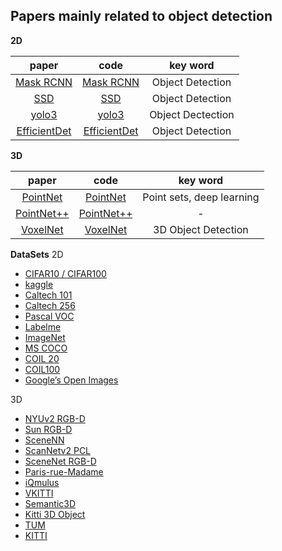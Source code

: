 ## Papers mainly related to object detection
**2D**


|                        paper                         |                                   code                                    |     key word      |
| :--------------------------------------------------: | :-----------------------------------------------------------------------: | :---------------: |
|    [Mask RCNN](https://arxiv.org/abs/1703.06870)     |           [Mask RCNN](https://github.com/matterport/Mask_RCNN)            | Object Detection                  |
|       [SSD](https://arxiv.org/abs/1512.02325)        |             [SSD](https://github.com/balancap/SSD-Tensorflow)             | Object Detection  |
|      [yolo3](https://arxiv.org/abs/1804.02767)       |              [yolo3](https://github.com/qqwweee/keras-yolo3)              | Object Dectection |
| [EfficientDet](https://arxiv.org/pdf/1911.09070.pdf) | [EfficientDet](https://github.com/google/automl/tree/master/efficientdet) | Object Detection  |

**3D**

|                                                         paper                                                          |                         code                          |         key word          |
| :--------------------------------------------------------------------------------------------------------------------: | :---------------------------------------------------: | :-----------------------: |
|                                      [PointNet](https://arxiv.org/abs/1612.00593)                                      |  [PointNet](https://github.com/charlesq34/pointnet)   | Point sets, deep learning |
|                                     [PointNet++](https://arxiv.org/abs/1706.02413)                                     | [PointNet++](https://github.com/charlesq34/pointnet2) |             -             |
| [VoxelNet](http://openaccess.thecvf.com/content_cvpr_2018/html/Zhou_VoxelNet_End-to-End_Learning_CVPR_2018_paper.html) |   [VoxelNet](https://github.com/qianguih/voxelnet)    |   3D   Object Detection   |


**DataSets**
2D

+ [CIFAR10 / CIFAR100](http://www.cs.utoronto.ca/~kriz/cifar.html)
+ [kaggle](https://www.kaggle.com/docs/datasets)
+ [Caltech 101](http://www.vision.caltech.edu/Image_Datasets/Caltech101/)
+ [Caltech 256](http://www.vision.caltech.edu/Image_Datasets/Caltech256/)
+ [Pascal VOC](http://pascallin.ecs.soton.ac.uk/challenges/VOC/)
+ [Labelme](http://labelme.csail.mit.edu/Release3.0/browserTools/php/dataset.php)
+ [ImageNet](http://image-net.org/)
+ [MS COCO](http://mscoco.org/)
+ [COIL 20](http://www.cs.columbia.edu/CAVE/software/softlib/coil-20.php）)
+ [COIL100](http://www1.cs.columbia.edu/CAVE/software/softlib/coil-100.php)
+ [Google’s Open Images](https://research.googleblog.com/2016/09/introducing-open-images-dataset.html)

3D

+ [NYUv2 RGB-D](https://cs.nyu.edu/~silberman/datasets/nyu_depth_v2.html)
+ [Sun RGB-D](http://rgbd.cs.princeton.edu/)
+ [SceneNN](http://www.scenenn.net/)
+ [ScanNetv2 PCL](http://www.scan-net.org/)
+ [SceneNet RGB-D](https://robotvault.bitbucket.io/scenenet-rgbd.html)
+ [Paris-rue-Madame](http://www.cmm.mines-paristech.fr/~serna/rueMadameDataset.html)
+ [iQmulus](http://data.ign.fr/benchmarks/UrbanAnalysis/)
+ [VKITTI](https://europe.naverlabs.com/Research/Computer-Vision/Proxy-Virtual-Worlds/)
+ [Semantic3D](http://www.semantic3d.net/)
+ [Kitti 3D Object](http://www.cvlibs.net/datasets/kitti/eval_object.php)
+ [TUM](https://www.iosb.fraunhofer.de/servlet/is/71820)
+ [KITTI](http://www.cvlibs.net/datasets/kitti/raw_data.php)